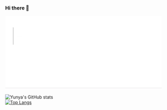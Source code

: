 ### Hi there 👋
![Home Page & Tweet Page](https://github.com/Yunya-Hsu/Yunya-Hsu/blob/main/images/yunya_intro.gif)  
<br>
![Yunya's GitHub stats](https://github-readme-stats.vercel.app/api?username=Yunya-Hsu&show_icons=true&theme=transparent)
<br>
[![Top Langs](https://github-readme-stats.vercel.app/api/top-langs/?username=Yunya-Hsu&layout=compact)](https://github.com/Yunya-Hsu/github-readme-stats)




<!--
**Yunya-Hsu/Yunya-Hsu** is a ✨ _special_ ✨ repository because its `README.md` (this file) appears on your GitHub profile.

Here are some ideas to get you started:

- 🔭 I’m currently working on ...
- 🌱 I’m currently learning ...
- 👯 I’m looking to collaborate on ...
- 🤔 I’m looking for help with ...
- 💬 Ask me about ...
- 📫 How to reach me: ...
- 😄 Pronouns: ...
- ⚡ Fun fact: ...
-->
